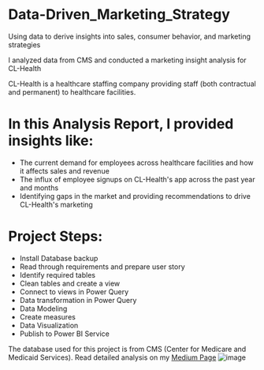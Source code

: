 # Data-Driven_Marketing_Strategy
Using data to derive insights into sales, consumer behavior, and marketing strategies

I analyzed data from CMS and conducted a marketing insight analysis for CL-Health

CL-Health is a healthcare staffing company providing staff (both contractual and permanent) to 
healthcare facilities.

# In this Analysis Report, I provided insights like:
- The current demand for employees across healthcare facilities and how it affects sales and revenue
- The influx of employee signups on CL-Health's app across the past year and months
- Identifying gaps in the market and providing recommendations to drive CL-Health's marketing

# Project Steps: 
- Install Database backup
- Read through requirements and prepare user story
- Identify required tables
- Clean tables and create a view
- Connect to views in Power Query
- Data transformation in Power Query
- Data Modeling
- Create measures
- Data Visualization
- Publish to Power BI Service
  
The database used for this project is from CMS (Center for Medicare and Medicaid Services).
Read detailed analysis on my [Medium Page](https://medium.com/@temiloluwa.jokotola/data-driven-marketing-strategy-identifying-healthcare-facility-prospects-using-sql-and-power-bi-088395edad6e)
![image](https://github.com/user-attachments/assets/0a8de0c0-90a8-40b4-a23f-93ad1ecb9f0d)
